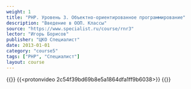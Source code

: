 ```yaml
---
weight: 1
title: "PHP. Уровень 3. Объектно-ориентированное программирование"
description: "Введение в ООП. Классы"
source: "https://www.specialist.ru/course/rnr3"
lector: "Игорь Борисов"
publisher: "ЦКО Специалист"
date: 2013-01-01
category: "course5"
tags: ["PHP", "Специалист"]
layout: course
---
```

{{<players>}}
    {{<protonvideo 2c54f39bd69b8e5a1864dfa1ff9b6038>}}
{{</players>}}
